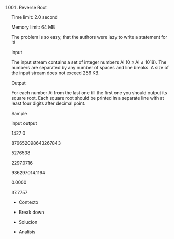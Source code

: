 1001. Reverse Root

Time limit: 2.0 second

Memory limit: 64 MB

The problem is so easy, that the authors were lazy to write a statement for it!

Input

The input stream contains a set of integer numbers Ai (0 ≤ Ai ≤ 1018). The numbers are separated by any number of spaces and line breaks. A size of the input stream does not exceed 256 KB.

Output

For each number Ai from the last one till the first one you should output its square root. Each square root should be printed in a separate line with at least four digits after decimal point.

Sample

input   output

1427 0 



876652098643267843 

5276538



2297.0716

936297014.1164

0.0000

37.7757



* Contexto

* Break down 

* Solucion

* Analisis